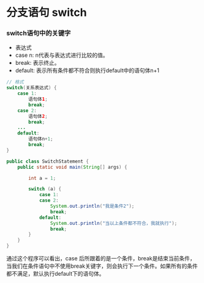 # 分支语句 switch
### switch语句中的关键字
- 表达式
- case n: n代表与表达式进行比较的值。
- break: 表示终止。
- default: 表示所有条件都不符合则执行default中的语句体n+1  


```java
// 格式
switch(关系表达式) {
    case 1:
        语句体1;
        break;
    case 2:
        语句体2;
        break;
    ...
    default:
        语句体n+1;
        break;
}
```

```java
public class SwitchStatement {
    public static void main(String[] args) {

        int a = 1;

        switch (a) {
            case 1:
            case 2:
                System.out.println("我是条件2");
                break;
            default:
                System.out.println("当以上条件都不符合，我就执行");
                break;
        }
    }
}

```
通过这个程序可以看出，case 后所跟着的是一个条件，break是结束当前条件，当我们在条件语句中不使用break关键字，则会执行下一个条件。如果所有的条件都不满足，默认执行default下的语句体。
